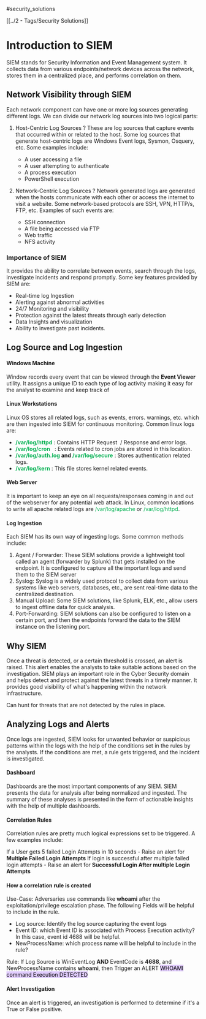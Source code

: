 #security_solutions

[[../2 - Tags/Security Solutions]]
# Introduction to SIEM

SIEM stands for Security Information and Event Management system. It collects data from various endpoints/network devices across the network, stores them in a centralized place, and performs correlation on them. 

## Network Visibility through SIEM

Each network component can have one or more log sources generating different logs. We can divide our network log sources into two logical parts:

1. Host-Centric Log Sources 
?
	These are log sources that capture events that occurred within or related to the host. Some log sources that generate host-centric logs are Windows Event logs, Sysmon, Osquery, etc. Some examples include:
	
	- A user accessing a file 
	- A user attempting to authenticate
	- A process execution
	- PowerShell execution

2. Network-Centric Log Sources
?
	Network generated logs are generated when the hosts communicate with each other or access the internet to visit a website. Some network-based protocols are SSH, VPN, HTTP/s, FTP, etc. Examples of such events are:
	
	- SSH connection
	- A file being accessed via FTP
	- Web traffic
	- NFS activity

### Importance of SIEM

It provides the ability to correlate between events, search through the logs, investigate incidents and respond promptly. Some key features provided by SIEM are:

- Real-time log Ingestion
- Alerting against abnormal activities
- 24/7 Monitoring and visibility
- Protection against the latest threats through early detection
- Data Insights and visualization
- Ability to investigate past incidents.

## Log Source and Log Ingestion

#### Windows Machine

Window records every event that can be viewed through the **Event Viewer** utility. It assigns a unique ID to each type of log activity making it easy for the analyst to examine and keep track of

#### Linux Workstations

Linux OS stores all related logs, such as events, errors. warnings, etc. which are then ingested into SIEM for continuous monitoring. Common linux logs are:

- **<span style="color:rgb(0, 176, 80)">/var/log/httpd</span>** : Contains HTTP Request  / Response and error logs.
- **<span style="color:rgb(0, 176, 80)">/var/log/cron</span>**   : Events related to cron jobs are stored in this location.
- **<span style="color:rgb(0, 176, 80)">/var/log/auth.log</span> and <span style="color:rgb(0, 176, 80)">/var/log/secure</span>** : Stores authentication related logs.  
- **<span style="color:rgb(0, 176, 80)">/var/log/kern** </span>: This file stores kernel related events.

#### Web Server

It is important to keep an eye on all requests/responses coming in and out of the webserver for any potential web attack.  In Linux, common locations to write all apache related logs are <span style="color:rgb(0, 176, 80)">/var/log/apache</span> or <span style="color:rgb(0, 176, 80)">/var/log/httpd</span>.

#### Log Ingestion

Each SIEM has its own way of ingesting logs. Some common methods include:

1. Agent / Forwarder: These SIEM solutions provide a lightweight tool called an agent (forwarder by Splunk) that gets installed on the endpoint. It is configured to capture all the important logs and send them to the SIEM server
2. Syslog: Syslog is a widely used protocol to collect data from various systems like web servers, databases, etc., are sent real-time data to the centralized destination.
3. Manual Upload: Some SIEM solutions, like Splunk, ELK, etc., allow users to ingest offline data for quick analysis.
4. Port-Forwarding: SIEM solutions can also be configured to listen on a certain port, and then the endpoints forward the data to the SIEM instance on the listening port.

## Why SIEM

 Once a threat is detected, or a certain threshold is crossed, an alert is raised. This alert enables the analysts to take suitable actions based on the investigation. SIEM plays an important role in the Cyber Security domain and helps detect and protect against the latest threats in a timely manner. It provides good visibility of what's happening within the network infrastructure.

Can hunt for threats that are not detected by the rules in place.

## Analyzing Logs and Alerts

Once logs are ingested, SIEM looks for unwanted behavior or suspicious patterns within the logs with the help of the conditions set in the rules by the analysts. If the conditions are met, a rule gets triggered, and the incident is investigated.

#### Dashboard

Dashboards are the most important components of any SIEM. SIEM presents the data for analysis after being normalized and ingested. The summary of these analyses is presented in the form of actionable insights with the help of multiple dashboards.

#### Correlation Rules

Correlation rules are pretty much logical expressions set to be triggered. A few examples include:

If a User gets 5 failed Login Attempts in 10 seconds - Raise an alert for **Multiple Failed Login Attempts**
If login is successful after multiple failed login attempts - Raise an alert for **Successful Login After multiple Login Attempts**

#### How a correlation rule is created

Use-Case: Adversaries use commands like **whoami** after the exploitation/privilege escalation phase. The following Fields will be helpful to include in the rule.

- Log source: Identify the log source capturing the event logs
- Event ID: which Event ID is associated with Process Execution activity? In this case, event id 4688 will be helpful.
- NewProcessName: which process name will be helpful to include in the rule?

Rule: If Log Source is WinEventLog **AND** EventCode is **4688**, and NewProcessName contains **whoami**, then Trigger an ALERT <mark style="background: #D2B3FFA6;">WHOAMI command Execution DETECTED</mark>

#### Alert Investigation

Once an alert is triggered, an investigation is performed to determine if it's a True or False positive.
